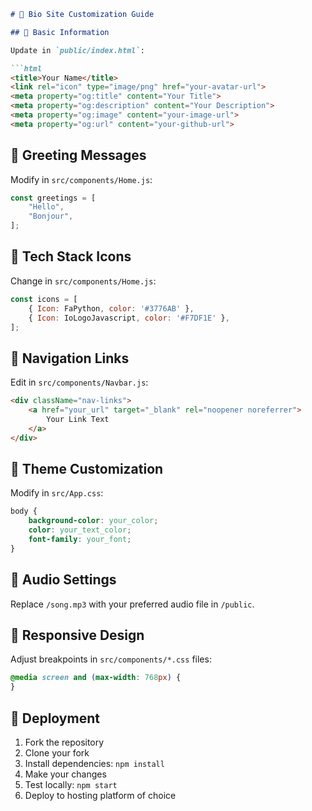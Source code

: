 ```markdown
# 🎨 Bio Site Customization Guide

## 📝 Basic Information

Update in `public/index.html`:

```html
<title>Your Name</title>
<link rel="icon" type="image/png" href="your-avatar-url">
<meta property="og:title" content="Your Title">
<meta property="og:description" content="Your Description">
<meta property="og:image" content="your-image-url">
<meta property="og:url" content="your-github-url">
```

## 👋 Greeting Messages

Modify in `src/components/Home.js`:

```javascript
const greetings = [
    "Hello",
    "Bonjour",
];
```

## 🔧 Tech Stack Icons

Change in `src/components/Home.js`:

```javascript
const icons = [
    { Icon: FaPython, color: '#3776AB' },
    { Icon: IoLogoJavascript, color: '#F7DF1E' },
];
```

## 🔗 Navigation Links

Edit in `src/components/Navbar.js`:

```html
<div className="nav-links">
    <a href="your_url" target="_blank" rel="noopener noreferrer">
        Your Link Text
    </a>
</div>
```

## 🎨 Theme Customization

Modify in `src/App.css`:

```css
body {
    background-color: your_color;
    color: your_text_color;
    font-family: your_font;
}
```

## 🎵 Audio Settings

Replace `/song.mp3` with your preferred audio file in `/public`.

## 📱 Responsive Design

Adjust breakpoints in `src/components/*.css` files:

```css
@media screen and (max-width: 768px) {
}
```

## 🚀 Deployment

1. Fork the repository
2. Clone your fork
3. Install dependencies: `npm install`
4. Make your changes
5. Test locally: `npm start`
6. Deploy to hosting platform of choice
```
